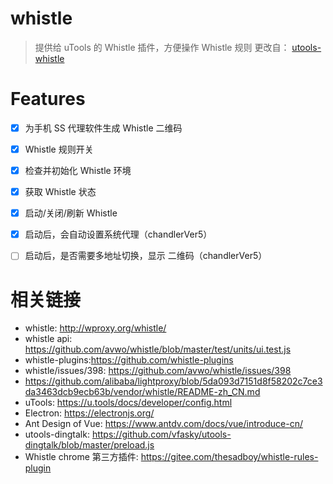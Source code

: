 # whistle

> 提供给 uTools 的 Whistle 插件，方便操作 Whistle 规则
> 更改自： [utools-whistle](https://github.com/MrLeo/utools-whistle)


# Features

- [x] 为手机 SS 代理软件生成 Whistle 二维码
- [x] Whistle 规则开关
- [x] 检查并初始化 Whistle 环境
- [x] 获取 Whistle 状态
- [x] 启动/关闭/刷新 Whistle
- [x] 启动后，会自动设置系统代理（chandlerVer5）
- [ ] 启动后，是否需要多地址切换，显示 二维码（chandlerVer5）


# 相关链接
- whistle: http://wproxy.org/whistle/
- whistle api: https://github.com/avwo/whistle/blob/master/test/units/ui.test.js
- whistle-plugins:https://github.com/whistle-plugins
- whistle/issues/398: https://github.com/avwo/whistle/issues/398
- https://github.com/alibaba/lightproxy/blob/5da093d7151d8f58202c7ce3da3463dcb9ecb63b/vendor/whistle/README-zh_CN.md
- uTools: https://u.tools/docs/developer/config.html
- Electron: https://electronjs.org/
- Ant Design of Vue: https://www.antdv.com/docs/vue/introduce-cn/
- utools-dingtalk: https://github.com/vfasky/utools-dingtalk/blob/master/preload.js
- Whistle chrome 第三方插件: https://gitee.com/thesadboy/whistle-rules-plugin

